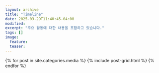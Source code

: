 ```yaml
---
layout: archive
title: "Timeline"
date: 2025-03-29T11:40:45-04:00
modified:
excerpt: "주요 활동에 대한 내용을 포함하고 있습니다."
tags: []
image:
  feature:
  teaser:
---
```


<div class="tiles">
{% for post in site.categories.media %}
  {% include post-grid.html %}
{% endfor %}
</div><!-- /.tiles -->